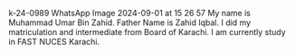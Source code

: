k-24-0989
WhatsApp Image 2024-09-01 at 15 26 57 My name is Muhammad Umar Bin Zahid. Father Name is Zahid Iqbal. I did my matriculation and intermediate from Board of Karachi. I am currently study in FAST NUCES Karachi.

